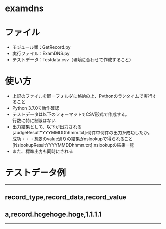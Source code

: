 # examdns
# ファイル
- モジュール類：GetRecord.py
- 実行ファイル：ExamDNS.py
- テストデータ：Testdata.csv（環境に合わせて作成すること）

# 使い方
- 上記のファイルを同一フォルダに格納の上、Pythonのランタイムで実行すること
- Python 3.7.0で動作確認
- テストデータは以下のフォーマットでCSV形式で作成する。  
  行数に特に制限はない
- 出力結果として、以下が出力される  
  [JudgeResultYYYYMMDDhhmm.txt]:何件中何件の出力が成功したか。  
  成功・・・想定のvalue通りの結果がnslookupで得られること  
  [NslookupResultYYYYMMDDhhmm.txt]:nslookupの結果一覧  
- また、標準出力も同時にされる

# テストデータ例
---------
##  record_type,record_data,record_value
##  a,record.hogehoge.hoge,1.1.1.1
---------

